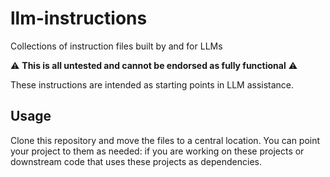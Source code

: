 # llm-instructions
Collections of instruction files built by and for LLMs

⚠️  **This is all untested and cannot be endorsed as fully functional** ⚠️

These instructions are intended as starting points in LLM assistance.

## Usage

Clone this repository and move the files to a central location. You can point your project to them as needed: if you are working on these projects or downstream code that uses these projects as dependencies.


